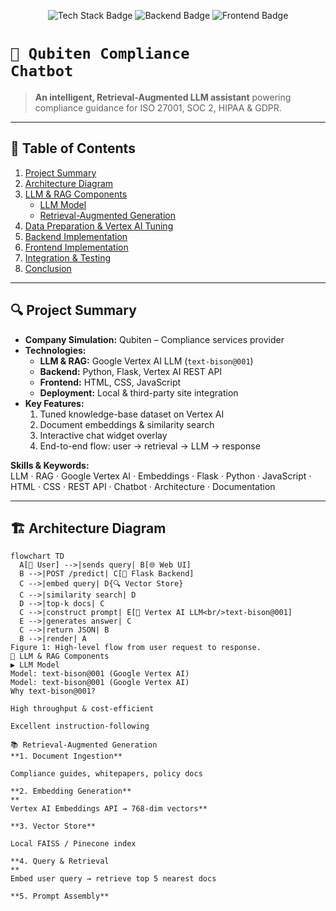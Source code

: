 <p align="center">
  <img src="https://img.shields.io/badge/LLM–RAG–Google%20Vertex%20AI-blue" alt="Tech Stack Badge" />
  <img src="https://img.shields.io/badge/Flask–Python-green" alt="Backend Badge" />
  <img src="https://img.shields.io/badge/HTML–CSS–JS-yellow" alt="Frontend Badge" />
</p>

# <code>🎯 Qubiten Compliance Chatbot</code>

> **An intelligent, Retrieval-Augmented LLM assistant** powering compliance guidance for ISO 27001, SOC 2, HIPAA & GDPR.

---

## 📑 Table of Contents

1. [Project Summary](#project-summary)  
2. [Architecture Diagram](#architecture-diagram)  
3. [LLM & RAG Components](#llm--rag-components)  
   - [LLM Model](#llm-model)  
   - [Retrieval-Augmented Generation](#retrieval-augmented-generation)  
4. [Data Preparation & Vertex AI Tuning](#data-preparation--vertex-ai-tuning)  
5. [Backend Implementation](#backend-implementation)  
6. [Frontend Implementation](#frontend-implementation)  
7. [Integration & Testing](#integration--testing)  
8. [Conclusion](#conclusion)

---

## 🔍 Project Summary

- **Company Simulation:** Qubiten – Compliance services provider  
- **Technologies:**  
  - **LLM & RAG:** Google Vertex AI LLM (`text-bison@001`)  
  - **Backend:** Python, Flask, Vertex AI REST API  
  - **Frontend:** HTML, CSS, JavaScript  
  - **Deployment:** Local & third-party site integration  
- **Key Features:**  
  1. Tuned knowledge-base dataset on Vertex AI  
  2. Document embeddings & similarity search  
  3. Interactive chat widget overlay  
  4. End-to-end flow: user → retrieval → LLM → response  

**Skills & Keywords:**  
LLM · RAG · Google Vertex AI · Embeddings · Flask · Python · JavaScript · HTML · CSS · REST API · Chatbot · Architecture · Documentation

---

## 🏗️ Architecture Diagram

```mermaid
flowchart TD
  A[👤 User] -->|sends query| B[🌐 Web UI]
  B -->|POST /predict| C[🐍 Flask Backend]
  C -->|embed query| D{🔍 Vector Store}
  C -->|similarity search| D
  D -->|top-k docs| C
  C -->|construct prompt| E[🤖 Vertex AI LLM<br/>text-bison@001]
  E -->|generates answer| C
  C -->|return JSON| B
  B -->|render| A
Figure 1: High-level flow from user request to response.
🤖 LLM & RAG Components
▶️ LLM Model
Model: text-bison@001 (Google Vertex AI)
Model: text-bison@001 (Google Vertex AI)
Why text-bison@001?

High throughput & cost-efficient

Excellent instruction-following

📚 Retrieval-Augmented Generation
**1. Document Ingestion**

Compliance guides, whitepapers, policy docs

**2. Embedding Generation**
**
Vertex AI Embeddings API → 768-dim vectors**

**3. Vector Store**

Local FAISS / Pinecone index

**4. Query & Retrieval
**
Embed user query → retrieve top 5 nearest docs

**5. Prompt Assembly**
